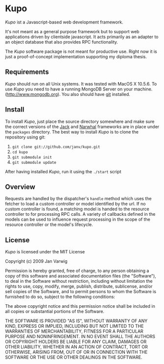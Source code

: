 Kupo
==============================================================================

*Kupo* ist a Javascript-based web development framework.

It's not meant as a general purpose framework but to support web applications driven by clientside javascript. It acts primarily as an adapter to an object database that also provides RPC functionality.

The *Kupo* software package is not meant for productive use. Right now it is just a proof-of-concept implementation supporting my diploma thesis.

Requirements
------------------------------------------------------------------------------

*Kupo* should run on all Unix systems. It was tested with MacOS X 10.5.6. To use *Kupo* you need to have a running MongoDB Server on your machine. (<http://www.mongodb.org>). You also should have [git][git] installed.

[git]: http://www.git-scm.com/

Install
------------------------------------------------------------------------------

To install *Kupo*, just place the source directory somewhere and make sure the correct versions of the [Jack][jack] and [Narwhal][narwhal] frameworks are in place under the `packages` directory. The best way to install *Kupo* is to clone the repository using git:

1. `git clone git://github.com/janv/kupo.git`
2. `cd kupo`
3. `git submodule init`
3. `git submodule update`

[jack]: http://github.com/tlrobinson/jack/master
[narwhal]: http://github.com/tlrobinson/narwhal/master

After having installed *Kupo*, run it using the `./start` script

Overview
------------------------------------------------------------------------------

Requests are handled by the dispatcher's `handle` method which uses the fetcher to load a custom controller or model identified by the url. If no custom controller is found, a matching model is handed to the resource controller to for processing RPC calls. A variety of callbacks defined in the models can be used to influence request processing in the scope of the resource controller or the model's lifecycle.

License
------------------------------------------------------------------------------

*Kupo* is licensed under the MIT License

Copyright (c) 2009 Jan Varwig

Permission is hereby granted, free of charge, to any person obtaining a copy
of this software and associated documentation files (the "Software"), to deal
in the Software without restriction, including without limitation the rights
to use, copy, modify, merge, publish, distribute, sublicense, and/or sell
copies of the Software, and to permit persons to whom the Software is
furnished to do so, subject to the following conditions:

The above copyright notice and this permission notice shall be included in
all copies or substantial portions of the Software.

THE SOFTWARE IS PROVIDED "AS IS", WITHOUT WARRANTY OF ANY KIND, EXPRESS OR
IMPLIED, INCLUDING BUT NOT LIMITED TO THE WARRANTIES OF MERCHANTABILITY,
FITNESS FOR A PARTICULAR PURPOSE AND NONINFRINGEMENT. IN NO EVENT SHALL THE
AUTHORS OR COPYRIGHT HOLDERS BE LIABLE FOR ANY CLAIM, DAMAGES OR OTHER
LIABILITY, WHETHER IN AN ACTION OF CONTRACT, TORT OR OTHERWISE, ARISING FROM,
OUT OF OR IN CONNECTION WITH THE SOFTWARE OR THE USE OR OTHER DEALINGS IN
THE SOFTWARE.